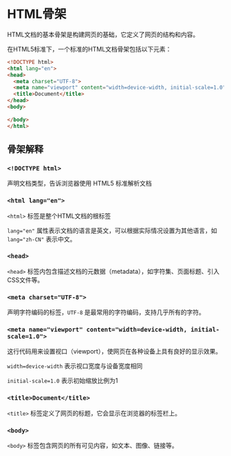 # HTML骨架

HTML文档的基本骨架是构建网页的基础，它定义了网页的结构和内容。

在HTML5标准下，一个标准的HTML文档骨架包括以下元素：

```html
<!DOCTYPE html>
<html lang="en">
<head>
  <meta charset="UTF-8">
  <meta name="viewport" content="width=device-width, initial-scale=1.0">
  <title>Document</title>
</head>
<body>
  
</body>
</html>
```



## 骨架解释

### `<!DOCTYPE html>`

声明文档类型，告诉浏览器使用 HTML5 标准解析文档

### `<html lang="en">`

`<html>` 标签是整个HTML文档的根标签

`lang="en"` 属性表示文档的语言是英文，可以根据实际情况设置为其他语言，如 `lang="zh-CN"` 表示中文。

### `<head>`

`<head>` 标签内包含描述文档的元数据（metadata），如字符集、页面标题、引入CSS文件等。

### `<meta charset="UTF-8">`

声明字符编码的标签，`UTF-8` 是最常用的字符编码，支持几乎所有的字符。

### `<meta name="viewport" content="width=device-width, initial-scale=1.0">`

这行代码用来设置视口（viewport），使网页在各种设备上具有良好的显示效果。

`width=device-width` 表示视口宽度与设备宽度相同

`initial-scale=1.0` 表示初始缩放比例为1

### `<title>Document</title>`

`<title>` 标签定义了网页的标题，它会显示在浏览器的标签栏上。

### `<body>`

`<body>` 标签包含网页的所有可见内容，如文本、图像、链接等。
